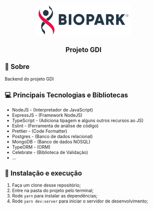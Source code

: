 <h3 align="center">
<img alt="dev" width="300px" src="../.github/bioparkLogo.png" />
</h3>
<h2 align="center">
  Projeto GDI
</h2>

## 🚀 Sobre

Backend do projeto GDI

## 💻 Principais Tecnologias e Bibliotecas

- NodeJS - (Interpretador de JavaScript)
- ExpressJS - (Framework NodeJS)
- TypeScript - (Adiciona tipagem e alguns outros recursos ao JS)
- Eslint - (Ferramenta de análise de código)
- Prettier - (Code Formatter)
- Postgres - (Banco de dados relacional)
- MongoDB - (Banco de dados NOSQL)
- TypeORM - (ORM)
- Celebrate - (Biblioteca de Validação)
- ...

## 🚀 Instalação e execução

1. Faça um clone desse repositório;
2. Entre na pasta do projeto pelo terminal;
3. Rode `yarn` para instalar as dependências;
4. Rode `yarn dev:server` para iniciar o servidor de desenvolvimento;
